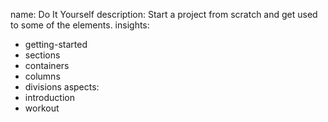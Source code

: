 name: Do It Yourself
description: Start a project from scratch and get used to some of the elements.
insights:
  - getting-started
  - sections
  - containers
  - columns
  - divisions
aspects:
  - introduction
  - workout
 

